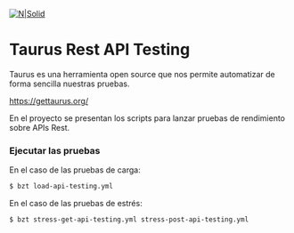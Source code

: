 

[![N|Solid](http://qajungle.com/wp-content/uploads/2016/01/logo2.png)](https://qajungle.com)

# Taurus Rest API Testing

Taurus es una herramienta open source que nos permite automatizar de forma sencilla nuestras pruebas.

https://gettaurus.org/

En el proyecto se presentan los scripts para lanzar pruebas de rendimiento sobre APIs Rest.

### Ejecutar las pruebas

En el caso de las pruebas de carga:

```sh
$ bzt load-api-testing.yml
```

En el caso de las pruebas de estrés:

```sh
$ bzt stress-get-api-testing.yml stress-post-api-testing.yml
```